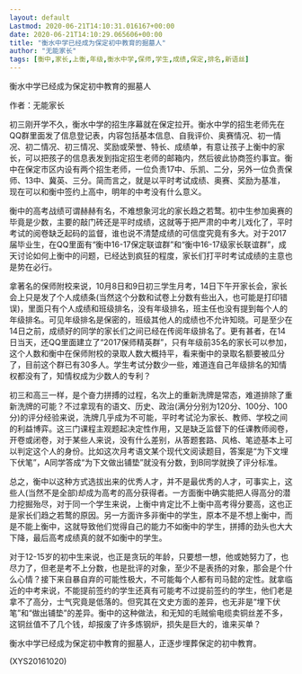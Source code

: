 ```yaml
---
layout: default
Lastmod: 2020-06-21T14:10:31.016167+00:00
date: 2020-06-21T14:10:29.065606+00:00
title: "衡水中学已经成为保定初中教育的掘墓人"
author: "无能家长"
tags: [衡中,家长,上衡,年级,衡水中学,保师,学生,成绩,保定,排名,新语丝]
---
```


衡水中学已经成为保定初中教育的掘墓人

作者：无能家长

初三刚开学不久，衡水中学的招生序幕就在保定拉开。衡水中学的招生老师先在QQ群里面发了信息登记表，内容包括基本信息、自我评价、奥赛情况、初一情况、初二情况、初三情况、奖励或荣誉、特长、成绩单，有意让孩子上衡中的家长，可以把孩子的信息表发到指定招生老师的邮箱内，然后彼此协商签约事宜。衡中在保定市区内设有两个招生老师，一位负责17中、乐凯、二分，另外一位负责保师、13中、冀英、三分。简而言之，就是以平时考试成绩、奥赛、奖励为基准，现在可以和衡中签约上高中，明年的中考没有什么意义。

衡中的高考战绩可谓赫赫有名，不难想象河北的家长趋之若鹜。初中生参加奥赛的毕竟是少数，主要的敲门砖还是平时成绩，这就等于把严肃的中考儿戏化了，平时考试的阅卷缺乏起码的监督，谁也说不清楚成绩的可信度究竟有多大。对于2017届毕业生，在QQ里面有“衡中16-17保定联谊群”和“衡中16-17级家长联谊群”，成天讨论如何上衡中的问题，已经达到疯狂的程度，家长们打平时考试成绩的主意也是势在必行。

拿著名的保师附校来说，10月8日和9日初三学生月考，14日下午开家长会，家长会上只是发了个人成绩条(当然这个分数和试卷上分数有些出入，也可能是打印错误)，里面只有个人成绩和班级排名，没有年级排名，班主任也没有提到每个人的年级排名。可见年级排名是保密的，班级其他人的成绩也不允许知晓。可是至少在14日之前，成绩好的同学的家长们之间已经在传阅年级排名了。更有甚者，在14日当天，还QQ里面建立了“2017保师精英群”，只有年级前35名的家长可以参加，这个人数和衡中在保师附校的录取人数大概持平，看来衡中的录取名额要被瓜分了，目前这个群已有30多人。学生考试分数少一些，难道连自己年级排名的知情权都没有了，知情权成为少数人的专利？

初三和高三一样，是个奋力拼搏的过程，名次上的重新洗牌是常态，难道排除了重新洗牌的可能？不过拿现有的语文、历史、政治(满分分别为120分、100分、100分)的评分经验来说，洗牌几乎成为不可能，平时考试沦为家长、教师、学校之间的利益博弈。这三门课程主观题起决定性作用，又是缺乏监督下的任课教师阅卷，开卷或闭卷，对于某些人来说，没有什么差别，从答题套路、风格、笔迹基本上可以判定这个人的身份。比如这次月考语文某个现代文阅读题目，答案是“为下文埋下伏笔”，A同学答成“为下文做出铺垫”就没有分数，到B同学就换了评分标准。

总之，衡中以这种方式选拔出来的优秀人才，并不是最优秀的人才，可事实上，这些人(当然不是全部)却成为高考的高分获得者。一方面衡中确实能把人得高分的潜力挖掘殆尽，对于同一个学生来说，上衡中肯定比不上衡中高考得分要高，这也正是家长们趋之若鹜的原因。另一方面许多非衡中的学生，原本不是不想上衡中，而是不能上衡中，这就导致他们觉得自己的能力不如衡中的学生，拼搏的劲头也大大下降，最后高考成绩真的就不如衡中的学生。

对于12-15岁的初中生来说，也正是贪玩的年龄，只要想一想，他或她努力了，也尽力了，但老是考不上分数，也是批评的对象，至少不是表扬的对象，那会是个什么心情？接下来自暴自弃的可能性极大，不可能每个人都有司马懿的定性。就拿临近的中考来说，不能提前签约的学生还真有可能考不过提前签约的学生，他们老是拿不了高分，士气究竟是低落的。但究其在文史方面的差异，也无非是“埋下伏笔”和“做出铺垫”的差异。衡中的这种做法，和无知的毛贼偷电缆卖铜丝差不多，这铜丝值不了几个钱，却报废了许多炼钢炉，损失是巨大的，谁来买单？

衡水中学已经成为保定初中教育的掘墓人，正逐步埋葬保定的初中教育。

(XYS20161020)

